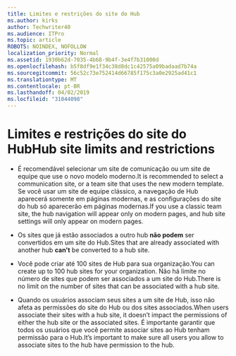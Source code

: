 ```yaml
---
title: Limites e restrições do site do Hub
ms.author: kirks
author: Techwriter40
ms.audience: ITPro
ms.topic: article
ROBOTS: NOINDEX, NOFOLLOW
localization_priority: Normal
ms.assetid: 1930b62d-7035-4b68-9b4f-3e4f7b31000d
ms.openlocfilehash: b5f8df9e1f34c38d8dc1c42575a09badaad7b74a
ms.sourcegitcommit: 56c52c73e752414d66785f175c3a0e2925ad41c1
ms.translationtype: MT
ms.contentlocale: pt-BR
ms.lasthandoff: 04/02/2019
ms.locfileid: "31044098"
---
```

# <a name="hub-site-limits-and-restrictions"></a><span data-ttu-id="74dc1-102">Limites e restrições do site do Hub</span><span class="sxs-lookup"><span data-stu-id="74dc1-102">Hub site limits and restrictions</span></span>


- <span data-ttu-id="74dc1-103">É recomendável selecionar um site de comunicação ou um site de equipe que use o novo modelo moderno.</span><span class="sxs-lookup"><span data-stu-id="74dc1-103">It is recommended to select a communication site, or a team site that uses the new modern template.</span></span> <span data-ttu-id="74dc1-104">Se você usar um site de equipe clássico, a navegação de Hub aparecerá somente em páginas modernas, e as configurações do site do hub só aparecerão em páginas modernas.</span><span class="sxs-lookup"><span data-stu-id="74dc1-104">If you use a classic team site, the hub navigation will appear only on modern pages, and hub site settings will only appear on modern pages.</span></span>


- <span data-ttu-id="74dc1-105">Os sites que já estão associados a outro hub **não podem** ser convertidos em um site do Hub.</span><span class="sxs-lookup"><span data-stu-id="74dc1-105">Sites that are already associated with another hub **can't** be converted to a hub site.</span></span>


- <span data-ttu-id="74dc1-106">Você pode criar até 100 sites de Hub para sua organização.</span><span class="sxs-lookup"><span data-stu-id="74dc1-106">You can create up to 100 hub sites for your organization.</span></span> <span data-ttu-id="74dc1-107">Não há limite no número de sites que podem ser associados a um site do Hub.</span><span class="sxs-lookup"><span data-stu-id="74dc1-107">There is no limit on the number of sites that can be associated with a hub site.</span></span>


- <span data-ttu-id="74dc1-108">Quando os usuários associam seus sites a um site de Hub, isso não afeta as permissões do site do Hub ou dos sites associados.</span><span class="sxs-lookup"><span data-stu-id="74dc1-108">When users associate their sites with a hub site, it doesn’t impact the permissions of either the hub site or the associated sites.</span></span> <span data-ttu-id="74dc1-109">É importante garantir que todos os usuários que você permite associar sites ao Hub tenham permissão para o Hub.</span><span class="sxs-lookup"><span data-stu-id="74dc1-109">It’s important to make sure all users you allow to associate sites to the hub have permission to the hub.</span></span>


